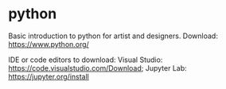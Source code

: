 # python
Basic introduction to python for artist and designers.
Download: https://www.python.org/

IDE or code editors to download:
Visual Studio: https://code.visualstudio.com/Download;
Jupyter Lab: https://jupyter.org/install
